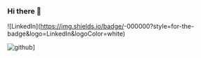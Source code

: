 ### Hi there 👋

<!--
**JessieSu2/JessieSu2** is a ✨ _special_ ✨ repository because its `README.md` (this file) appears on your GitHub profile.

Here are some ideas to get you started:

- 🔭 I’m currently working on ...
- 🌱 I’m currently learning ...
- 👯 I’m looking to collaborate on ...
- 🤔 I’m looking for help with ...
- 💬 Ask me about ...
- 📫 How to reach me: ...
- 😄 Pronouns: ...
- ⚡ Fun fact: ...
-->
![LinkedIn](https://img.shields.io/badge/<LinkedIn>-<Background Color>000000?style=for-the-badge&logo=LinkedIn&logoColor=white)

![github](https://img.shields.io/badge/GitHub-000000?style=for-the-badge&logo=GitHub&logoColor=white)]

